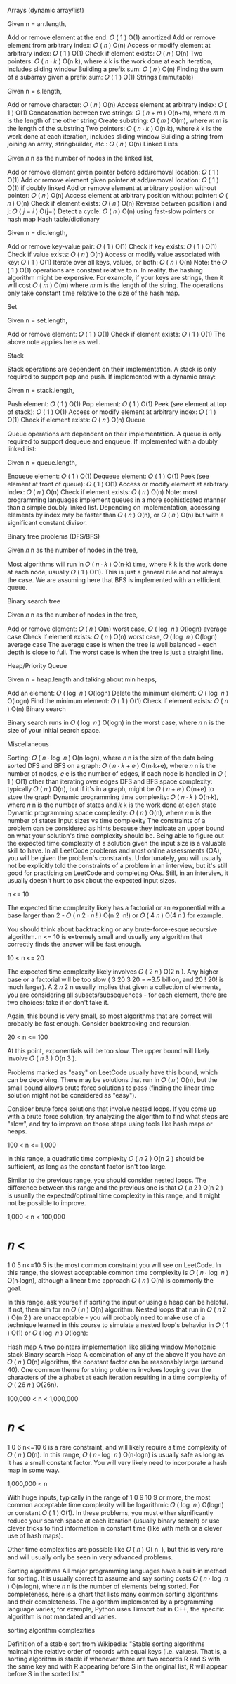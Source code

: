 Arrays (dynamic array/list)

Given n = arr.length,

Add or remove element at the end:
𝑂
(
1
)
O(1) amortized
Add or remove element from arbitrary index:
𝑂
(
𝑛
)
O(n)
Access or modify element at arbitrary index:
𝑂
(
1
)
O(1)
Check if element exists:
𝑂
(
𝑛
)
O(n)
Two pointers:
𝑂
(
𝑛
⋅
𝑘
)
O(n⋅k), where
𝑘
k is the work done at each iteration, includes sliding window
Building a prefix sum:
𝑂
(
𝑛
)
O(n)
Finding the sum of a subarray given a prefix sum:
𝑂
(
1
)
O(1)
Strings (immutable)

Given n = s.length,

Add or remove character:
𝑂
(
𝑛
)
O(n)
Access element at arbitrary index:
𝑂
(
1
)
O(1)
Concatenation between two strings:
𝑂
(
𝑛
+
𝑚
)
O(n+m), where
𝑚
m is the length of the other string
Create substring:
𝑂
(
𝑚
)
O(m), where
𝑚
m is the length of the substring
Two pointers:
𝑂
(
𝑛
⋅
𝑘
)
O(n⋅k), where
𝑘
k is the work done at each iteration, includes sliding window
Building a string from joining an array, stringbuilder, etc.:
𝑂
(
𝑛
)
O(n)
Linked Lists

Given
𝑛
n as the number of nodes in the linked list,

Add or remove element given pointer before add/removal location:
𝑂
(
1
)
O(1)
Add or remove element given pointer at add/removal location:
𝑂
(
1
)
O(1) if doubly linked
Add or remove element at arbitrary position without pointer:
𝑂
(
𝑛
)
O(n)
Access element at arbitrary position without pointer:
𝑂
(
𝑛
)
O(n)
Check if element exists:
𝑂
(
𝑛
)
O(n)
Reverse between position i and j:
𝑂
(
𝑗
−
𝑖
)
O(j−i)
Detect a cycle:
𝑂
(
𝑛
)
O(n) using fast-slow pointers or hash map
Hash table/dictionary

Given n = dic.length,

Add or remove key-value pair:
𝑂
(
1
)
O(1)
Check if key exists:
𝑂
(
1
)
O(1)
Check if value exists:
𝑂
(
𝑛
)
O(n)
Access or modify value associated with key:
𝑂
(
1
)
O(1)
Iterate over all keys, values, or both:
𝑂
(
𝑛
)
O(n)
Note: the
𝑂
(
1
)
O(1) operations are constant relative to n. In reality, the hashing algorithm might be expensive. For example, if your keys are strings, then it will cost
𝑂
(
𝑚
)
O(m) where
𝑚
m is the length of the string. The operations only take constant time relative to the size of the hash map.

Set

Given n = set.length,

Add or remove element:
𝑂
(
1
)
O(1)
Check if element exists:
𝑂
(
1
)
O(1)
The above note applies here as well.

Stack

Stack operations are dependent on their implementation. A stack is only required to support pop and push. If implemented with a dynamic array:

Given n = stack.length,

Push element:
𝑂
(
1
)
O(1)
Pop element:
𝑂
(
1
)
O(1)
Peek (see element at top of stack):
𝑂
(
1
)
O(1)
Access or modify element at arbitrary index:
𝑂
(
1
)
O(1)
Check if element exists:
𝑂
(
𝑛
)
O(n)
Queue

Queue operations are dependent on their implementation. A queue is only required to support dequeue and enqueue. If implemented with a doubly linked list:

Given n = queue.length,

Enqueue element:
𝑂
(
1
)
O(1)
Dequeue element:
𝑂
(
1
)
O(1)
Peek (see element at front of queue):
𝑂
(
1
)
O(1)
Access or modify element at arbitrary index:
𝑂
(
𝑛
)
O(n)
Check if element exists:
𝑂
(
𝑛
)
O(n)
Note: most programming languages implement queues in a more sophisticated manner than a simple doubly linked list. Depending on implementation, accessing elements by index may be faster than
𝑂
(
𝑛
)
O(n), or
𝑂
(
𝑛
)
O(n) but with a significant constant divisor.

Binary tree problems (DFS/BFS)

Given
𝑛
n as the number of nodes in the tree,

Most algorithms will run in
𝑂
(
𝑛
⋅
𝑘
)
O(n⋅k) time, where
𝑘
k is the work done at each node, usually
𝑂
(
1
)
O(1). This is just a general rule and not always the case. We are assuming here that BFS is implemented with an efficient queue.

Binary search tree

Given
𝑛
n as the number of nodes in the tree,

Add or remove element:
𝑂
(
𝑛
)
O(n) worst case,
𝑂
(
log
⁡
𝑛
)
O(logn) average case
Check if element exists:
𝑂
(
𝑛
)
O(n) worst case,
𝑂
(
log
⁡
𝑛
)
O(logn) average case
The average case is when the tree is well balanced - each depth is close to full. The worst case is when the tree is just a straight line.

Heap/Priority Queue

Given n = heap.length and talking about min heaps,

Add an element:
𝑂
(
log
⁡
𝑛
)
O(logn)
Delete the minimum element:
𝑂
(
log
⁡
𝑛
)
O(logn)
Find the minimum element:
𝑂
(
1
)
O(1)
Check if element exists:
𝑂
(
𝑛
)
O(n)
Binary search

Binary search runs in
𝑂
(
log
⁡
𝑛
)
O(logn) in the worst case, where
𝑛
n is the size of your initial search space.

Miscellaneous

Sorting:
𝑂
(
𝑛
⋅
log
⁡
𝑛
)
O(n⋅logn), where
𝑛
n is the size of the data being sorted
DFS and BFS on a graph:
𝑂
(
𝑛
⋅
𝑘
+
𝑒
)
O(n⋅k+e), where
𝑛
n is the number of nodes,
𝑒
e is the number of edges, if each node is handled in
𝑂
(
1
)
O(1) other than iterating over edges
DFS and BFS space complexity: typically
𝑂
(
𝑛
)
O(n), but if it's in a graph, might be
𝑂
(
𝑛
+
𝑒
)
O(n+e) to store the graph
Dynamic programming time complexity:
𝑂
(
𝑛
⋅
𝑘
)
O(n⋅k), where
𝑛
n is the number of states and
𝑘
k is the work done at each state
Dynamic programming space complexity:
𝑂
(
𝑛
)
O(n), where
𝑛
n is the number of states
Input sizes vs time complexity
The constraints of a problem can be considered as hints because they indicate an upper bound on what your solution's time complexity should be. Being able to figure out the expected time complexity of a solution given the input size is a valuable skill to have. In all LeetCode problems and most online assessments (OA), you will be given the problem's constraints. Unfortunately, you will usually not be explicitly told the constraints of a problem in an interview, but it's still good for practicing on LeetCode and completing OAs. Still, in an interview, it usually doesn't hurt to ask about the expected input sizes.

n <= 10

The expected time complexity likely has a factorial or an exponential with a base larger than 2 -
𝑂
(
𝑛
2
⋅
𝑛
!
)
O(n
2
⋅n!) or
𝑂
(
4
𝑛
)
O(4
n
) for example.

You should think about backtracking or any brute-force-esque recursive algorithm. n <= 10 is extremely small and usually any algorithm that correctly finds the answer will be fast enough.

10 < n <= 20

The expected time complexity likely involves
𝑂
(
2
𝑛
)
O(2
n
). Any higher base or a factorial will be too slow (
3
20
3
20
= ~3.5 billion, and
20
!
20! is much larger). A
2
𝑛
2
n
usually implies that given a collection of elements, you are considering all subsets/subsequences - for each element, there are two choices: take it or don't take it.

Again, this bound is very small, so most algorithms that are correct will probably be fast enough. Consider backtracking and recursion.

20 < n <= 100

At this point, exponentials will be too slow. The upper bound will likely involve
𝑂
(
𝑛
3
)
O(n
3
).

Problems marked as "easy" on LeetCode usually have this bound, which can be deceiving. There may be solutions that run in
𝑂
(
𝑛
)
O(n), but the small bound allows brute force solutions to pass (finding the linear time solution might not be considered as "easy").

Consider brute force solutions that involve nested loops. If you come up with a brute force solution, try analyzing the algorithm to find what steps are "slow", and try to improve on those steps using tools like hash maps or heaps.

100 < n <= 1,000

In this range, a quadratic time complexity
𝑂
(
𝑛
2
)
O(n
2
) should be sufficient, as long as the constant factor isn't too large.

Similar to the previous range, you should consider nested loops. The difference between this range and the previous one is that
𝑂
(
𝑛
2
)
O(n
2
) is usually the expected/optimal time complexity in this range, and it might not be possible to improve.

1,000 < n < 100,000

𝑛
<
=
1
0
5
n<=10
5
is the most common constraint you will see on LeetCode. In this range, the slowest acceptable common time complexity is
𝑂
(
𝑛
⋅
log
⁡
𝑛
)
O(n⋅logn), although a linear time approach
𝑂
(
𝑛
)
O(n) is commonly the goal.

In this range, ask yourself if sorting the input or using a heap can be helpful. If not, then aim for an
𝑂
(
𝑛
)
O(n) algorithm. Nested loops that run in
𝑂
(
𝑛
2
)
O(n
2
) are unacceptable - you will probably need to make use of a technique learned in this course to simulate a nested loop's behavior in
𝑂
(
1
)
O(1) or
𝑂
(
log
⁡
𝑛
)
O(logn):

Hash map
A two pointers implementation like sliding window
Monotonic stack
Binary search
Heap
A combination of any of the above
If you have an
𝑂
(
𝑛
)
O(n) algorithm, the constant factor can be reasonably large (around 40). One common theme for string problems involves looping over the characters of the alphabet at each iteration resulting in a time complexity of
𝑂
(
26
𝑛
)
O(26n).

100,000 < n < 1,000,000

𝑛
<
=
1
0
6
n<=10
6
is a rare constraint, and will likely require a time complexity of
𝑂
(
𝑛
)
O(n). In this range,
𝑂
(
𝑛
⋅
log
⁡
𝑛
)
O(n⋅logn) is usually safe as long as it has a small constant factor. You will very likely need to incorporate a hash map in some way.

1,000,000 < n

With huge inputs, typically in the range of
1
0
9
10
9
or more, the most common acceptable time complexity will be logarithmic
𝑂
(
log
⁡
𝑛
)
O(logn) or constant
𝑂
(
1
)
O(1). In these problems, you must either significantly reduce your search space at each iteration (usually binary search) or use clever tricks to find information in constant time (like with math or a clever use of hash maps).

Other time complexities are possible like
𝑂
(
𝑛
)
O(
n
​
), but this is very rare and will usually only be seen in very advanced problems.

Sorting algorithms
All major programming languages have a built-in method for sorting. It is usually correct to assume and say sorting costs
𝑂
(
𝑛
⋅
log
⁡
𝑛
)
O(n⋅logn), where
𝑛
n is the number of elements being sorted. For completeness, here is a chart that lists many common sorting algorithms and their completeness. The algorithm implemented by a programming language varies; for example, Python uses Timsort but in C++, the specific algorithm is not mandated and varies.

sorting algorithm complexities

Definition of a stable sort from Wikipedia: "Stable sorting algorithms maintain the relative order of records with equal keys (i.e. values). That is, a sorting algorithm is stable if whenever there are two records R and S with the same key and with R appearing before S in the original list, R will appear before S in the sorted list."